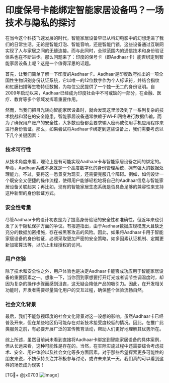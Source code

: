# 印度保号卡能绑定智能家居设备吗？一场技术与隐私的探讨

在当今这个科技飞速发展的时代，智能家居设备早已从科幻电影中的幻想走进了我们的日常生活。无论是智能灯泡、智能音响，还是智能门锁，这些设备通过互联网实现了人与家居之间的无缝连接。而与此同时，全球范围内的通信技术和身份验证体系也在不断进步。那么问题来了：印度的保号卡（即Aadhaar卡）能否绑定到智能家居设备上呢？这是一个值得深思的话题。

首先，让我们简单了解一下印度的Aadhaar卡。Aadhaar是印度政府推出的一项全国性生物识别身份认证系统，它以唯一的12位数字作为个人标识符，并结合指纹和虹膜扫描等生物特征数据，为每位公民提供了一个独一无二的身份证明。自2009年启动以来，Aadhaar已经成为印度社会中不可或缺的一部分，在金融、医疗、教育等多个领域发挥着重要作用。

然而，当我们把目光转向智能家居设备时，就会发现这里涉及到了一系列复杂的技术挑战和潜在的安全隐患。智能家居设备通常依赖于Wi-Fi网络进行数据传输，而为了确保用户账户的安全性，大多数设备都会要求输入密码或使用手机应用程序来进行身份验证。那么，如果尝试将Aadhaar卡绑定到这些设备上，我们需要考虑以下几个关键因素：

### 技术可行性

从技术角度来看，理论上是有可能实现Aadhaar卡与智能家居设备之间的绑定的。毕竟，Aadhaar系统本身就是一个高度数字化的身份管理系统，拥有强大的数据处理能力。不过，要将这一愿景变为现实，还需要克服几个障碍。例如，如何设计一个既安全又便捷的操作流程，使得用户能够轻松地将自己的Aadhaar信息与智能家居设备关联起来；再比如，现有的智能家居生态系统是否具备足够的兼容性来支持这种新型的身份验证方式。

### 安全性考量

尽管Aadhaar卡的设计初衷是为了提高身份验证的安全性和准确性，但近年来也引发了关于隐私保护方面的争议。有报道指出，由于Aadhaar数据库规模庞大且缺乏充分的数据加密措施，存在被黑客攻击的风险。因此，如果将Aadhaar卡用于智能家居设备的身份验证，必须采取更加严密的安全策略，如多因素认证机制、定期更新加密算法等，以防止未经授权的访问。

### 用户体验

除了技术和安全性之外，用户体验也是决定Aadhaar卡能否成功应用于智能家居设备的重要因素之一。想象一下，当你回到家想要打开灯光或者调节空调温度时，却因为复杂的操作步骤而感到沮丧，这无疑会降低产品的吸引力。因此，在开发相关功能时，开发者需要尽量简化用户的交互过程，确保整个体验流畅自然。

### 社会文化背景

最后，我们不能忽视印度的社会文化背景对这一设想的影响。虽然Aadhaar卡已经普及开来，但在某些地区仍可能存在对新技术接受度较低的情况。因此，在推广此类服务之前，有必要开展广泛的宣传教育活动，帮助人们更好地理解其优势所在。

综上所述，虽然目前尚未看到直接将Aadhaar卡绑定到智能家居设备的具体案例，但从长远来看，这种可能性是存在的。当然，在实际实施过程中还需要综合考虑技术、安全、用户体验以及社会文化等多方面因素。对于那些希望探索更多可能性的朋友来说，不妨保持关注并积极参与讨论，或许未来某一天，我们真的可以看到这样的场景成为现实！

[TG💪+ @jx0703 ![Image](https://github.com/user-attachments/assets/dbca1d08-cadb-493c-b0ec-ad6f7a83f270)]